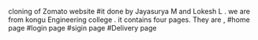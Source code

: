 cloning of Zomato website #it done by Jayasurya M and Lokesh L .
we are from kongu Engineering college .
it contains four pages.
They are ,
  #home page
  #login page
  #sigin page
  #Delivery  page